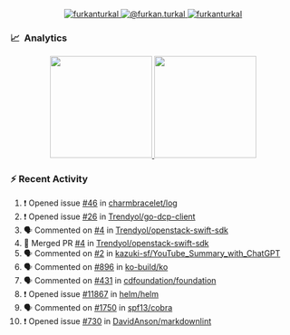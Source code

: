<p align="center">
  <a href="https://linkedin.com/in/furkanturkal" target="blank">
    <img src="https://img.shields.io/badge/linkedin-%230077B5.svg?&style=for-the-badge&logo=linkedin&logoColor=white" alt="furkanturkal" />
  </a>
  <a href="https://medium.com/@furkan.turkal" target="blank">
    <img src="https://img.shields.io/badge/medium-%2312100E.svg?&style=for-the-badge&logo=medium&logoColor=white" alt="@furkan.turkal" />
  </a>
  <a href="https://twitter.com/furkanturkaI" target="blank">
    <img src="https://img.shields.io/badge/Twitter-1DA1F2?style=for-the-badge&logo=twitter&logoColor=white" alt="furkanturkaI" />
  </a>
</p>

### 📈 &nbsp;Analytics

<p align="center">
  <a href="https://coderstats.net/github/#Dentrax">
    <img height="180em" src="https://github-readme-stats-eight-theta.vercel.app/api?username=Dentrax&show_icons=true&theme=algolia&include_all_commits=true&count_private=true&line_height=26"/>
    <img height="180em" src="https://github-readme-stats-eight-theta.vercel.app/api/top-langs/?username=Dentrax&layout=compact&langs_count=8&theme=algolia&line_height=26"/>
  </a>
</p>

### :zap: Recent Activity

<!--START_SECTION:activity-->
1. ❗️ Opened issue [#46](https://github.com/charmbracelet/log/issues/46) in [charmbracelet/log](https://github.com/charmbracelet/log)
2. ❗️ Opened issue [#26](https://github.com/Trendyol/go-dcp-client/issues/26) in [Trendyol/go-dcp-client](https://github.com/Trendyol/go-dcp-client)
3. 🗣 Commented on [#4](https://github.com/Trendyol/openstack-swift-sdk/issues/4) in [Trendyol/openstack-swift-sdk](https://github.com/Trendyol/openstack-swift-sdk)
4. 🎉 Merged PR [#4](https://github.com/Trendyol/openstack-swift-sdk/pull/4) in [Trendyol/openstack-swift-sdk](https://github.com/Trendyol/openstack-swift-sdk)
5. 🗣 Commented on [#2](https://github.com/kazuki-sf/YouTube_Summary_with_ChatGPT/issues/2) in [kazuki-sf/YouTube_Summary_with_ChatGPT](https://github.com/kazuki-sf/YouTube_Summary_with_ChatGPT)
6. 🗣 Commented on [#896](https://github.com/ko-build/ko/issues/896) in [ko-build/ko](https://github.com/ko-build/ko)
7. 🗣 Commented on [#431](https://github.com/cdfoundation/foundation/issues/431) in [cdfoundation/foundation](https://github.com/cdfoundation/foundation)
8. ❗️ Opened issue [#11867](https://github.com/helm/helm/issues/11867) in [helm/helm](https://github.com/helm/helm)
9. 🗣 Commented on [#1750](https://github.com/spf13/cobra/issues/1750) in [spf13/cobra](https://github.com/spf13/cobra)
10. ❗️ Opened issue [#730](https://github.com/DavidAnson/markdownlint/issues/730) in [DavidAnson/markdownlint](https://github.com/DavidAnson/markdownlint)
<!--END_SECTION:activity-->
